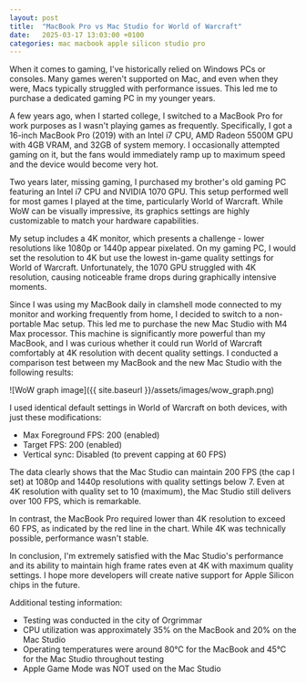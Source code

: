 ```yaml
---
layout: post
title:  "MacBook Pro vs Mac Studio for World of Warcraft"
date:   2025-03-17 13:03:00 +0100
categories: mac macbook apple silicon studio pro 
---
```

When it comes to gaming, I've historically relied on Windows PCs or consoles. Many games weren't supported on Mac, and even when they were, Macs typically struggled with performance issues. This led me to purchase a dedicated gaming PC in my younger years.

A few years ago, when I started college, I switched to a MacBook Pro for work purposes as I wasn't playing games as frequently. Specifically, I got a 16-inch MacBook Pro (2019) with an Intel i7 CPU, AMD Radeon 5500M GPU with 4GB VRAM, and 32GB of system memory. I occasionally attempted gaming on it, but the fans would immediately ramp up to maximum speed and the device would become very hot.

Two years later, missing gaming, I purchased my brother's old gaming PC featuring an Intel i7 CPU and NVIDIA 1070 GPU. This setup performed well for most games I played at the time, particularly World of Warcraft. While WoW can be visually impressive, its graphics settings are highly customizable to match your hardware capabilities.

My setup includes a 4K monitor, which presents a challenge - lower resolutions like 1080p or 1440p appear pixelated. On my gaming PC, I would set the resolution to 4K but use the lowest in-game quality settings for World of Warcraft. Unfortunately, the 1070 GPU struggled with 4K resolution, causing noticeable frame drops during graphically intensive moments.

Since I was using my MacBook daily in clamshell mode connected to my monitor and working frequently from home, I decided to switch to a non-portable Mac setup. This led me to purchase the new Mac Studio with M4 Max processor. This machine is significantly more powerful than my MacBook, and I was curious whether it could run World of Warcraft comfortably at 4K resolution with decent quality settings. I conducted a comparison test between my MacBook and the new Mac Studio with the following results:

![WoW graph image]({{ site.baseurl }}/assets/images/wow_graph.png)

I used identical default settings in World of Warcraft on both devices, with just these modifications:
- Max Foreground FPS: 200 (enabled)
- Target FPS: 200 (enabled)
- Vertical sync: Disabled (to prevent capping at 60 FPS)

The data clearly shows that the Mac Studio can maintain 200 FPS (the cap I set) at 1080p and 1440p resolutions with quality settings below 7. Even at 4K resolution with quality set to 10 (maximum), the Mac Studio still delivers over 100 FPS, which is remarkable.

In contrast, the MacBook Pro required lower than 4K resolution to exceed 60 FPS, as indicated by the red line in the chart. While 4K was technically possible, performance wasn't stable.

In conclusion, I'm extremely satisfied with the Mac Studio's performance and its ability to maintain high frame rates even at 4K with maximum quality settings. I hope more developers will create native support for Apple Silicon chips in the future.

Additional testing information:
- Testing was conducted in the city of Orgrimmar
- CPU utilization was approximately 35% on the MacBook and 20% on the Mac Studio
- Operating temperatures were around 80°C for the MacBook and 45°C for the Mac Studio throughout testing
- Apple Game Mode was NOT used on the Mac Studio